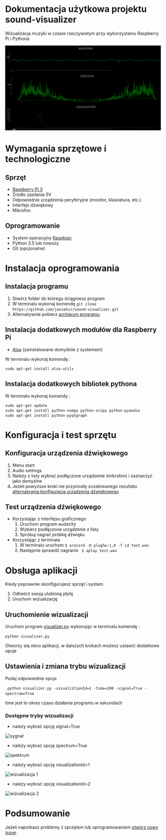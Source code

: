 

# Dokumentacja użytkowa projektu sound-visualizer
Wizualizacja muzyki w czasie rzeczywistym przy wykorzystaniu Raspberry Pi i Pythona

![sound-visualizer](https://github.com/jasieksz/sound-visualizer/blob/master/resources/example_gif.gif)

# Wymagania sprzętowe i technologiczne
## Sprzęt
- [Raspberry Pi 3](https://www.raspberrypi.org/products/)
- Źródło zasilania 5V
- Odpowiednie urządzenia peryferyjne (monitor, klawiatura, etc.)
- Interfejs dźwiękowy
- Mikrofon

## Oprogramowanie
- System operacyjny  [Raspbian](https://www.raspberrypi.org/downloads/raspbian/)
- Python 3.5 lub nowszy
- Git (opcjonalne)

# Instalacja oprogramowania
## Instalacja programu
1. Stwórz folder do którego ściągniesz program
2. W terminalu wykonaj komendę  ``` git clone https://github.com/jasieksz/sound-visualizer.git ```
3.  Alternatywnie pobierz [archiwum programu](https://github.com/jasieksz/sound-visualizer)

## Instalacja dodatkowych modułów dla Raspberry Pi
- [Alsa](http://blog.scphillips.com/posts/2013/01/sound-configuration-on-raspberry-pi-with-alsa/)  (zainstalowane domyślnie z systemem)

W terminalu wykonaj komendę :
```
sudo apt-get install alsa-utils
```

## Instalacja dodatkowych bibliotek pythona
W terminalu wykonaj komendy :
```
sudo apt-get update
sudo apt-get install python-numpy python-scipy python-pyaudio
sudo apt-get install python-pyqtgraph
```
# Konfiguracja i test sprzętu
## Konfiguracja urządzenia dźwiękowego
1. Menu start
2. Audio settings
3. Należy z listy wybrać podłączone urządzenie (mikrofon) i zaznaczyć jako domyślne
4. Jeżeli powyższe kroki nie przyniosły oczekiwanego rezultatu
[alternatywna konfiguracja urządzenia dźwiękowego](https://www.linuxcircle.com/2013/05/08/raspberry-pi-microphone-setup-with-usb-sound-card/)

## Test urządzenia dźwiękowego
- Korzystając z interfejsu graficznego
	1. Uruchom program audacity
	2. Wybierz podłączone urządzenie z listy
	3. Spróbuj nagrać próbkę dźwięku
- Korzystając z terminala
	1. W terminalu uruchom ```$ arecord -D plughw:1,0 -f cd test.wav```
	2. Następnie sprawdź nagranie ``` $ aplay test.wav```
	
# Obsługa aplikacji
Kiedy poprawnie skonfigurujesz sprzęt i system. 
1. Odtwórz swoją ulubioną płytę
2. Uruchom wizualizację
## Uruchomienie wizualizacji
Uruchom program [visualizer.py](https://github.com/jasieksz/sound-visualizer/blob/master/visualizer.py) wykonując w terminalu komendę :

```python visualizer.py```

Otworzy się okno aplikacji, w dalszych krokach możesz ustawić dodatkowe opcje
## Ustawienia i zmiana trybu wizualizacji
Podaj odpowiednie opcje

``` python visualizer.py -visualiztionId=1 -time=100 -signal=True -spectrum=True```

time jest to okres czasu działania programu w sekundach

### Dostępne tryby wizualizacji
- należy wybrać opcję signal=True

![sygnał](https://github.com/jasieksz/sound-visualizer/blob/master/resources/signal_example.PNG)

- należy wybrać opcję spectrum=True

![spektrum](https://github.com/jasieksz/sound-visualizer/blob/master/resources/specturm_example.PNG)

- należy wybrać opcję visualizationId=1 

![wizualizacja 1](https://github.com/jasieksz/sound-visualizer/blob/master/resources/vis1_example.PNG)

- należy wybrać opcję visualizationId=2 

![wizualizacja 2](https://github.com/jasieksz/sound-visualizer/blob/master/resources/vis2_example.PNG)

# Podsumowanie
Jeżeli napotkasz problemy z sprzętem lub oprogramowaniem [otwórz nowy issue](https://github.com/jasieksz/sound-visualizer/issues).
